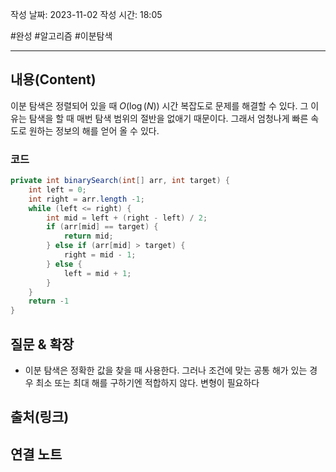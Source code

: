 작성 날짜: 2023-11-02
작성 시간: 18:05

#완성  #알고리즘 #이분탐색 

----
## 내용(Content)
이분 탐색은 정렬되어 있을 때 $O(\log(N))$ 시간 복잡도로 문제를 해결할 수 있다. 그 이유는 탐색을 할 때 매번 탐색 범위의 절반을 없애기 때문이다. 그래서 엄청나게 빠른 속도로 원하는 정보의 해를 얻어 올 수 있다.

### 코드
```java
private int binarySearch(int[] arr, int target) {
	int left = 0;
	int right = arr.length -1;
	while (left <= right) {
		int mid = left + (right - left) / 2;
		if (arr[mid] == target) {
			return mid;
		} else if (arr[mid] > target) {
			right = mid - 1;	
		} else {
			left = mid + 1;
		}
	}
	return -1
}
```

## 질문 & 확장

- 이분 탐색은 정확한 값을 찾을 때 사용한다. 그러나 조건에 맞는 공통 해가 있는 경우 최소 또는 최대 해를 구하기엔 적합하지 않다. 변형이 필요하다 

## 출처(링크)


## 연결 노트










